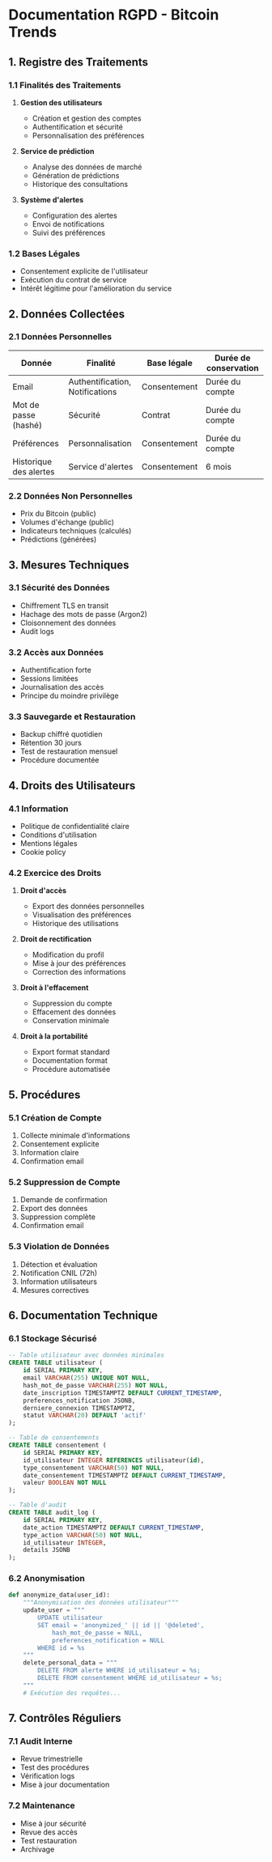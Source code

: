 # Documentation RGPD - Bitcoin Trends

## 1. Registre des Traitements

### 1.1 Finalités des Traitements
1. **Gestion des utilisateurs**
   - Création et gestion des comptes
   - Authentification et sécurité
   - Personnalisation des préférences

2. **Service de prédiction**
   - Analyse des données de marché
   - Génération de prédictions
   - Historique des consultations

3. **Système d'alertes**
   - Configuration des alertes
   - Envoi de notifications
   - Suivi des préférences

### 1.2 Bases Légales
- Consentement explicite de l'utilisateur
- Exécution du contrat de service
- Intérêt légitime pour l'amélioration du service

## 2. Données Collectées

### 2.1 Données Personnelles
| Donnée | Finalité | Base légale | Durée de conservation |
|--------|----------|-------------|----------------------|
| Email | Authentification, Notifications | Consentement | Durée du compte |
| Mot de passe (hashé) | Sécurité | Contrat | Durée du compte |
| Préférences | Personnalisation | Consentement | Durée du compte |
| Historique des alertes | Service d'alertes | Consentement | 6 mois |

### 2.2 Données Non Personnelles
- Prix du Bitcoin (public)
- Volumes d'échange (public)
- Indicateurs techniques (calculés)
- Prédictions (générées)

## 3. Mesures Techniques

### 3.1 Sécurité des Données
- Chiffrement TLS en transit
- Hachage des mots de passe (Argon2)
- Cloisonnement des données
- Audit logs

### 3.2 Accès aux Données
- Authentification forte
- Sessions limitées
- Journalisation des accès
- Principe du moindre privilège

### 3.3 Sauvegarde et Restauration
- Backup chiffré quotidien
- Rétention 30 jours
- Test de restauration mensuel
- Procédure documentée

## 4. Droits des Utilisateurs

### 4.1 Information
- Politique de confidentialité claire
- Conditions d'utilisation
- Mentions légales
- Cookie policy

### 4.2 Exercice des Droits
1. **Droit d'accès**
   - Export des données personnelles
   - Visualisation des préférences
   - Historique des utilisations

2. **Droit de rectification**
   - Modification du profil
   - Mise à jour des préférences
   - Correction des informations

3. **Droit à l'effacement**
   - Suppression du compte
   - Effacement des données
   - Conservation minimale

4. **Droit à la portabilité**
   - Export format standard
   - Documentation format
   - Procédure automatisée

## 5. Procédures

### 5.1 Création de Compte
1. Collecte minimale d'informations
2. Consentement explicite
3. Information claire
4. Confirmation email

### 5.2 Suppression de Compte
1. Demande de confirmation
2. Export des données
3. Suppression complète
4. Confirmation email

### 5.3 Violation de Données
1. Détection et évaluation
2. Notification CNIL (72h)
3. Information utilisateurs
4. Mesures correctives

## 6. Documentation Technique

### 6.1 Stockage Sécurisé
```sql
-- Table utilisateur avec données minimales
CREATE TABLE utilisateur (
    id SERIAL PRIMARY KEY,
    email VARCHAR(255) UNIQUE NOT NULL,
    hash_mot_de_passe VARCHAR(255) NOT NULL,
    date_inscription TIMESTAMPTZ DEFAULT CURRENT_TIMESTAMP,
    preferences_notification JSONB,
    derniere_connexion TIMESTAMPTZ,
    statut VARCHAR(20) DEFAULT 'actif'
);

-- Table de consentements
CREATE TABLE consentement (
    id SERIAL PRIMARY KEY,
    id_utilisateur INTEGER REFERENCES utilisateur(id),
    type_consentement VARCHAR(50) NOT NULL,
    date_consentement TIMESTAMPTZ DEFAULT CURRENT_TIMESTAMP,
    valeur BOOLEAN NOT NULL
);

-- Table d'audit
CREATE TABLE audit_log (
    id SERIAL PRIMARY KEY,
    date_action TIMESTAMPTZ DEFAULT CURRENT_TIMESTAMP,
    type_action VARCHAR(50) NOT NULL,
    id_utilisateur INTEGER,
    details JSONB
);
```

### 6.2 Anonymisation
```python
def anonymize_data(user_id):
    """Anonymisation des données utilisateur"""
    update_user = """
        UPDATE utilisateur
        SET email = 'anonymized_' || id || '@deleted',
            hash_mot_de_passe = NULL,
            preferences_notification = NULL
        WHERE id = %s
    """
    delete_personal_data = """
        DELETE FROM alerte WHERE id_utilisateur = %s;
        DELETE FROM consentement WHERE id_utilisateur = %s;
    """
    # Exécution des requêtes...
```

## 7. Contrôles Réguliers

### 7.1 Audit Interne
- Revue trimestrielle
- Test des procédures
- Vérification logs
- Mise à jour documentation

### 7.2 Maintenance
- Mise à jour sécurité
- Revue des accès
- Test restauration
- Archivage 